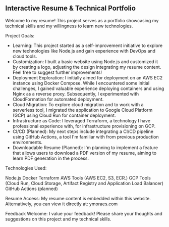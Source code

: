 ## **Interactive Resume & Technical Portfolio**

Welcome to my resume! This project serves as a portfolio showcasing my technical skills and my willingness to learn new technologies.

Project Goals:

- Learning: This project started as a self-improvement initiative to explore new technologies like Node.js and gain experience with DevOps and cloud tools. 
- Customization: I built a basic website using Node.js and customized it by creating a logo, adjusting the design integrating my resume content. Feel free to suggest further improvements!
- Deployment Exploration: I initially aimed for deployment on an AWS EC2 instance using Docker Compose. While I encountered some initial challenges, I gained valuable experience deploying containers and using Nginx as a reverse proxy. Subsequently, I experimented with CloudFormation for automated deployment. 
- Cloud Migration: To explore cloud migration and to work with a serverless tool, I migrated the application to Google Cloud Platform (GCP) using Cloud Run for container deployment.
- Infrastructure as Code: I leveraged Terraform, a technology I have professional experience with, for infrastructure provisioning on GCP. 
- CI/CD (Planned): My next steps include integrating a CI/CD pipeline using GitHub Actions, a tool I'm familiar with from previous production environments.
- Downloadable Resume (Planned): I'm planning to implement a feature that allows users to download a PDF version of my resume, aiming to learn PDF generation in the process. 

Technologies Used:

Node.js
Docker
Terraform
AWS Tools (AWS EC2, S3, ECR.)
GCP Tools (Cloud Run, Cloud Storage, Artifact Registry and Application Load Balancer)
GitHub Actions (planned)

Resume Access:
My resume content is embedded within this website. Alternatively, you can view it directly at: ymoraes.com

Feedback Welcome:
I value your feedback! Please share your thoughts and suggestions on this project and my technical skills. 